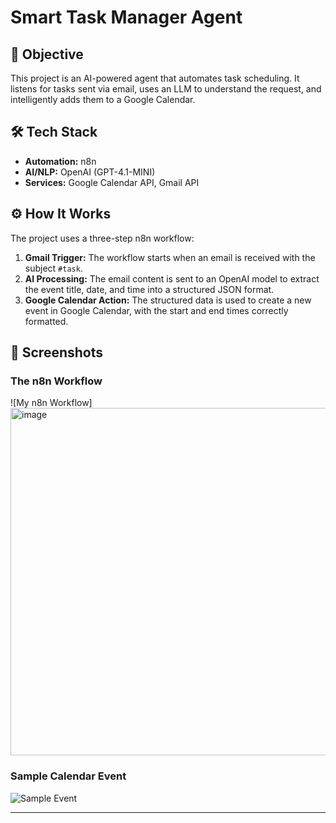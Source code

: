 # Smart Task Manager Agent

## 🎯 Objective
This project is an AI-powered agent that automates task scheduling. It listens for tasks sent via email, uses an LLM to understand the request, and intelligently adds them to a Google Calendar.

## 🛠️ Tech Stack
- **Automation:** n8n
- **AI/NLP:** OpenAI (GPT-4.1-MINI)
- **Services:** Google Calendar API, Gmail API

## ⚙️ How It Works
The project uses a three-step n8n workflow:
1.  **Gmail Trigger:** The workflow starts when an email is received with the subject `#task`.
2.  **AI Processing:** The email content is sent to an OpenAI model to extract the event title, date, and time into a structured JSON format.
3.  **Google Calendar Action:** The structured data is used to create a new event in Google Calendar, with the start and end times correctly formatted.

## 📸 Screenshots

### The n8n Workflow
![My n8n Workflow]<img width="994" height="556" alt="image" src="https://github.com/user-attachments/assets/ce640a4a-eb56-4068-bc4c-5be028b1dfd0" />

### Sample Calendar Event
![Sample Event](<img width="1520" height="757" alt="image" src="https://github.com/user-attachments/assets/9d88139d-fe7f-4a8b-97d0-ca84bd60a876" />
)

---

